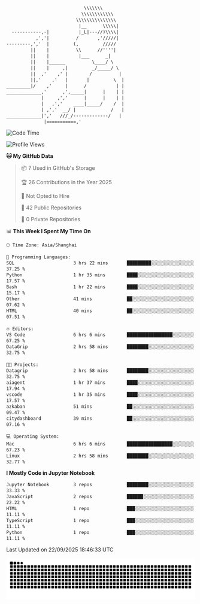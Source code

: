 ```
                             \\\\\\\
                            \\\\\\\\\\\\
                          \\\\\\\\\\\\\\\
                           |__      \\\\\|
  -----------,-|           |_L|---//)\\\\|
           ,','|          /       ,'/////|
---------,','  |         (,         /////
         ||    |          \\      //''''|
         ||    |           |___      _|
         ||    |______          \____/ \
         ||    |     ,|         _/_____/ \
         ||  ,'    ,' |        /          |
         ||,'    ,'   |       |         \  |
_________|/    ,'     |      /           | |
_____________,'      ,',_____|      |    | |
             |     ,','      |      |    | |
             |   ,','    ____|_____/    /  |
             | ,','  __/ |             /   |
_____________|','   ///_/-------------/   |
              |===========,'
```

<!--START_SECTION:waka-->
![Code Time](http://img.shields.io/badge/Code%20Time-149%20hrs%2049%20mins-blue)

![Profile Views](http://img.shields.io/badge/Profile%20Views-0-blue)

**🐱 My GitHub Data** 

> 📦 ? Used in GitHub's Storage 
 > 
> 🏆 26 Contributions in the Year 2025
 > 
> 🚫 Not Opted to Hire
 > 
> 📜 42 Public Repositories 
 > 
> 🔑 0 Private Repositories 
 > 
📊 **This Week I Spent My Time On** 

```text
🕑︎ Time Zone: Asia/Shanghai

💬 Programming Languages: 
SQL                      3 hrs 22 mins       █████████░░░░░░░░░░░░░░░░   37.25 % 
Python                   1 hr 35 mins        ████░░░░░░░░░░░░░░░░░░░░░   17.57 % 
Bash                     1 hr 22 mins        ████░░░░░░░░░░░░░░░░░░░░░   15.17 % 
Other                    41 mins             ██░░░░░░░░░░░░░░░░░░░░░░░   07.62 % 
HTML                     40 mins             ██░░░░░░░░░░░░░░░░░░░░░░░   07.51 % 

🔥 Editors: 
VS Code                  6 hrs 6 mins        █████████████████░░░░░░░░   67.25 % 
DataGrip                 2 hrs 58 mins       ████████░░░░░░░░░░░░░░░░░   32.75 % 

🐱‍💻 Projects: 
Datagrip                 2 hrs 58 mins       ████████░░░░░░░░░░░░░░░░░   32.75 % 
aiagent                  1 hr 37 mins        ████░░░░░░░░░░░░░░░░░░░░░   17.94 % 
vscode                   1 hr 35 mins        ████░░░░░░░░░░░░░░░░░░░░░   17.57 % 
azkaban                  51 mins             ██░░░░░░░░░░░░░░░░░░░░░░░   09.47 % 
citydashboard            39 mins             ██░░░░░░░░░░░░░░░░░░░░░░░   07.16 % 

💻 Operating System: 
Mac                      6 hrs 6 mins        █████████████████░░░░░░░░   67.23 % 
Linux                    2 hrs 58 mins       ████████░░░░░░░░░░░░░░░░░   32.77 % 
```

**I Mostly Code in Jupyter Notebook** 

```text
Jupyter Notebook         3 repos             ████████░░░░░░░░░░░░░░░░░   33.33 % 
JavaScript               2 repos             ██████░░░░░░░░░░░░░░░░░░░   22.22 % 
HTML                     1 repo              ███░░░░░░░░░░░░░░░░░░░░░░   11.11 % 
TypeScript               1 repo              ███░░░░░░░░░░░░░░░░░░░░░░   11.11 % 
Python                   1 repo              ███░░░░░░░░░░░░░░░░░░░░░░   11.11 % 
```




 Last Updated on 22/09/2025 18:46:33 UTC
<!--END_SECTION:waka-->

<picture>
  <source media="(prefers-color-scheme: dark)" srcset="https://raw.githubusercontent.com/yuemanly/yuemanly/output/github-contribution-grid-snake-dark.svg" />
  <source media="(prefers-color-scheme: light)" srcset="https://raw.githubusercontent.com/yuemanly/yuemanly/output/github-contribution-grid-snake.svg" />
  <img alt="github-snake" src="https://raw.githubusercontent.com/yuemanly/yuemanly/output/github-contribution-grid-snake.svg" />
</picture>
<!--
**yuemanly/yuemanly** is a ✨ _special_ ✨ repository because its `README.md` (this file) appears on your GitHub profile.

Here are some ideas to get you started:

- 🔭 I’m currently working on ...
- 🌱 I’m currently learning ...
- 👯 I’m looking to collaborate on ...
- 🤔 I’m looking for help with ...
- 💬 Ask me about ...
- 📫 How to reach me: ...
- 😄 Pronouns: ...
- ⚡ Fun fact: ...
-->

